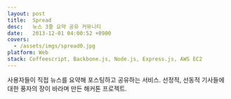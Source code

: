 ```yaml
---
layout: post
title:  Spread
desc:   뉴스 3줄 요약 공유 커뮤니티
date:   2013-12-01 04:00:52 +0900
covers:
  - /assets/imgs/spread0.jpg
platform: Web
stack: Coffeescript, Backbone.js, Node.js, Express.js, AWS EC2
---
```

사용자들이 직접 뉴스를 요약해 포스팅하고 공유하는 서비스. 선정적, 선동적 기사들에 대한 풍자의 장이 바라며 만든 해커톤 프로젝트.
